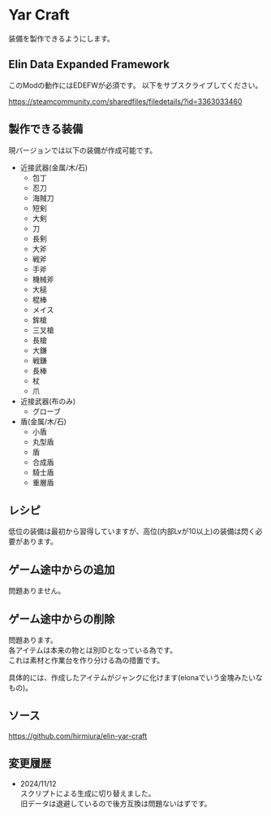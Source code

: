 # Yar Craft

装備を製作できるようにします。

## Elin Data Expanded Framework

このModの動作にはEDEFWが必須です。
以下をサブスクライブしてください。

https://steamcommunity.com/sharedfiles/filedetails/?id=3363033460

## 製作できる装備

現バージョンでは以下の装備が作成可能です。

* 近接武器(金属/木/石)
  * 包丁
  * 忍刀
  * 海賊刀
  * 短剣
  * 大剣
  * 刀
  * 長剣
  * 大斧
  * 戦斧
  * 手斧
  * 機械斧
  * 大槌
  * 棍棒
  * メイス
  * 鉾槍
  * 三叉槍
  * 長槍
  * 大鎌
  * 戦鎌
  * 長棒
  * 杖
  * 爪
* 近接武器(布のみ)
  * グローブ
* 盾(金属/木/石)
  * 小盾
  * 丸型盾
  * 盾
  * 合成盾
  * 騎士盾
  * 重層盾

## レシピ

低位の装備は最初から習得していますが、高位(内部Lvが10以上)の装備は閃く必要があります。

## ゲーム途中からの追加

問題ありません。

## ゲーム途中からの削除

問題あります。  
各アイテムは本来の物とは別IDとなっている為です。  
これは素材と作業台を作り分ける為の措置です。

具体的には、作成したアイテムがジャンクに化けます(elonaでいう金塊みたいなもの)。

## ソース

https://github.com/hirmiura/elin-yar-craft

## 変更履歴

* 2024/11/12  
スクリプトによる生成に切り替えました。  
旧データは退避しているので後方互換は問題ないはずです。
